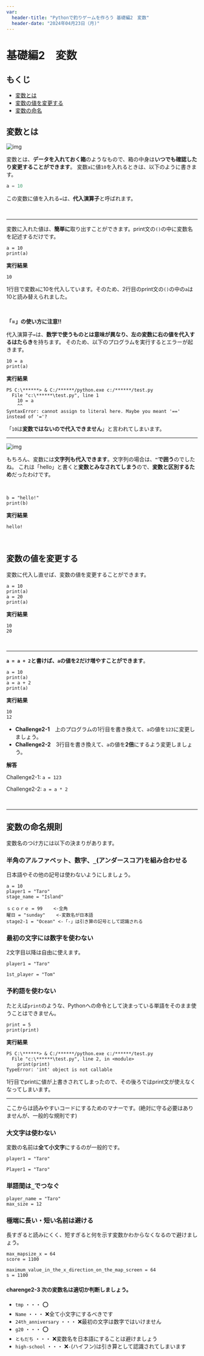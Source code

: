 ```yaml
---
var:
  header-title: "Pythonで釣りゲームを作ろう 基礎編2　変数"
  header-date: "2024年04月23日（月)"
---
```


# 基礎編2　変数 

## もくじ

-  [変数とは](basic02.html#変数とは) 
-  [変数の値を変更する](basic02.html#変数の値を変更する) 
-  [変数の命名](basic02.html#変数の命名) 


## 変数とは

![img](figs/02/var.png)

変数とは、**データを入れておく箱**のようなもので、箱の中身は**いつでも確認したり変更することができます**。
変数`a`に値`10`を入れるときは、以下のように書きます。


```python
a = 10
```
この変数に値を入れる`=`は、**代入演算子**と呼ばれます。

</br>

---

変数に入れた値は、**簡単に**取り出すことができます。print文の`()`の中に変数名を記述するだけです。

```python{.numberLines caption="test2-1.py"}
a = 10
print(a)
```
**<i class="fa-solid fa-terminal"></i> 実行結果**

```
10
```

1行目で変数`a`に10を代入しています。そのため、2行目のprint文の`()`の中の`a`は10と読み替えられました。

<br>
<div class="note type-tips">

**「=」の使い方に注意!!**

代入演算子`=`は、**数学で使うものとは意味が異なり、左の変数に右の値を代入するはたらき**を持ちます。
そのため、以下のプログラムを実行するとエラーが起きます。

```python{.numberLines caption="test.py"}
10 = a
print(a)
```
**<i class="fa-solid fa-terminal"></i> 実行結果**

```
PS C:\******> & C:/******/python.exe c:/******/test.py
  File "c:\******\test.py", line 1
    10 = a
    ^^
SyntaxError: cannot assign to literal here. Maybe you meant '==' instead of '='?
```

「`10`は**変数ではないので代入できません**」と言われてしまいます。


</div>

---

![img](figs/02/str.png)

もちろん、変数には**文字列も代入できます**。文字列の場合は、**`"`で囲う**のでしたね。
これは「hello」と書くと**変数とみなされてしまう**ので、**変数と区別するため**だったわけです。


</br>

```python{.numberLines caption="test2-2.py"}
b = "hello!"
print(b)
```

**<i class="fa-solid fa-terminal"></i> 実行結果**

```
hello!
```

</br>

## 変数の値を変更する

変数に代入し直せば、変数の値を変更することができます。

```python{.numberLines caption="test2-3.py"}
a = 10
print(a)
a = 20
print(a)
```
**<i class="fa-solid fa-terminal"></i> 実行結果**

```
10
20
```

<br>

---

**`a = a + 2`と書けば、`a`の値を2だけ増やすことができます**。


```python{.numberLines caption="test2-3.py"}
a = 10
print(a)
a = a + 2
print(a)
```
**<i class="fa-solid fa-terminal"></i> 実行結果**

```
10
12
```


- **Challenge2-1**　上のプログラムの1行目を書き換えて、`a`の値を`123`に変更しましょう。
- **Challenge2-2**　3行目を書き換えて、`a`の値を**2倍**にするよう変更しましょう。

**<i class="fa-solid fa-check"></i>解答**

Challenge2-1: <span class="masked">`a = 123`</span>

Challenge2-2: <span class="masked">`a = a * 2`</span>

</br>

---

## 変数の命名規則

変数名のつけ方には以下の決まりがあります。

### 半角のアルファベット、数字、`_`(アンダースコア)を組み合わせる

日本語やその他の記号は使わないようにしましょう。

```python{.numberLines caption="⭕良い例"}
a = 10
player1 = "Taro"
stage_name = "Island"
```
```python{.numberLines caption="❌悪い例"}
ｓｃｏｒｅ = 99    <-全角
曜日 = "sunday"    <-変数名が日本語
stage2-1 = "Ocean" <-「-」は引き算の記号として認識される
```

### 最初の文字には数字を使わない

2文字目以降は自由に使えます。

```python{.numberLines caption="⭕良い例"}
player1 = "Taro"
```
```python{.numberLines caption="❌悪い例"}
1st_player = "Tom"
```

### 予約語を使わない

たとえば`print`のような、Pythonへの命令として決まっている単語をそのまま使うことはできません。

```python{.numberLines caption="❌悪い例"}
print = 5
print(print)
```

**<i class="fa-solid fa-terminal"></i> 実行結果**

```
PS C:\******> & C:/******/python.exe c:/******/test.py
  File "c:\******\test.py", line 2, in <module>
    print(print)
TypeError: 'int' object is not callable
```

1行目でprintに値が上書きされてしまったので、その後ろではprint文が使えなくなってしまいます。

---

ここからは読みやすいコードにするためのマナーです。(絶対に守る必要はありませんが、一般的な規則です)


### 大文字は使わない

変数の名前は**全て小文字**にするのが一般的です。

```python{.numberLines caption="⭕良い例"}
player1 = "Taro"
```
```python{.numberLines caption="❌悪い例"}
Player1 = "Taro"
```

### 単語間は`_`でつなぐ

```python{.numberLines caption="⭕良い例"}
player_name = "Taro"
max_size = 12
```

### 極端に長い・短い名前は避ける

長すぎると読みにくく、短すぎると何を示す変数かわからなくなるので避けましょう。

```python{.numberLines caption="⭕良い例"}
max_mapsize_x = 64
score = 1100
```
```python{.numberLines caption="❌悪い例"}
maximum_value_in_the_x_direction_on_the_map_screen = 64
s = 1100

```

#### **charenge2-3** 次の変数名は適切か判断しましょう。

- `tmp` ・・・ <span class="masked">⭕　　　　　　　　　　　　　　</span>
- `Name` ・・・ <span class="masked">❌全て小文字にするべきです</span>
- `24th_anniversary` ・・・ <span class="masked">❌最初の文字は数字ではいけません</span>
- `g20` ・・・ <span class="masked">⭕　　　　　　　　　　　　　　</span>
- `ともだち` ・・・ <span class="masked">❌変数名を日本語にすることは避けましょう</span>
- `high-school` ・・・ <span class="masked">❌`-`(ハイフン)は引き算として認識されてしまいます</span>
